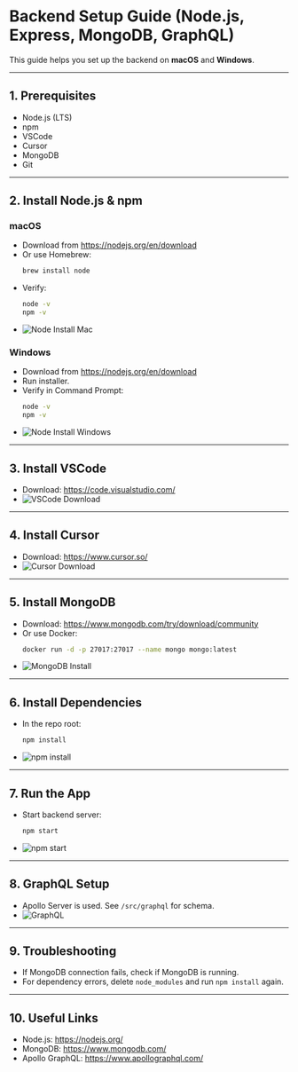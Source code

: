 # Backend Setup Guide (Node.js, Express, MongoDB, GraphQL)

This guide helps you set up the backend on **macOS** and **Windows**.

---

## 1. Prerequisites
- Node.js (LTS)
- npm
- VSCode
- Cursor
- MongoDB
- Git

---

## 2. Install Node.js & npm

### macOS
- Download from https://nodejs.org/en/download
- Or use Homebrew:
  ```sh
  brew install node
  ```
- Verify:
  ```sh
  node -v
  npm -v
  ```
- ![Node Install Mac](./docs/node-mac.png)

### Windows
- Download from https://nodejs.org/en/download
- Run installer.
- Verify in Command Prompt:
  ```sh
  node -v
  npm -v
  ```
- ![Node Install Windows](./docs/node-win.png)

---

## 3. Install VSCode
- Download: https://code.visualstudio.com/
- ![VSCode Download](./docs/vscode.png)

---

## 4. Install Cursor
- Download: https://www.cursor.so/
- ![Cursor Download](./docs/cursor.png)

---

## 5. Install MongoDB
- Download: https://www.mongodb.com/try/download/community
- Or use Docker:
  ```sh
  docker run -d -p 27017:27017 --name mongo mongo:latest
  ```
- ![MongoDB Install](./docs/mongodb.png)

---

## 6. Install Dependencies
- In the repo root:
  ```sh
  npm install
  ```
- ![npm install](./docs/npm-install.png)

---

## 7. Run the App
- Start backend server:
  ```sh
  npm start
  ```
- ![npm start](./docs/npm-start.png)

---

## 8. GraphQL Setup
- Apollo Server is used. See `/src/graphql` for schema.
- ![GraphQL](./docs/graphql.png)

---

## 9. Troubleshooting
- If MongoDB connection fails, check if MongoDB is running.
- For dependency errors, delete `node_modules` and run `npm install` again.

---

## 10. Useful Links
- Node.js: https://nodejs.org/
- MongoDB: https://www.mongodb.com/
- Apollo GraphQL: https://www.apollographql.com/ 